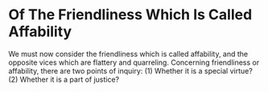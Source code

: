 # Of The Friendliness Which Is Called Affability

We must now consider the friendliness which is called affability, and the opposite vices which are flattery and quarreling. Concerning friendliness or affability, there are two points of inquiry:
(1) Whether it is a special virtue?
(2) Whether it is a part of justice?